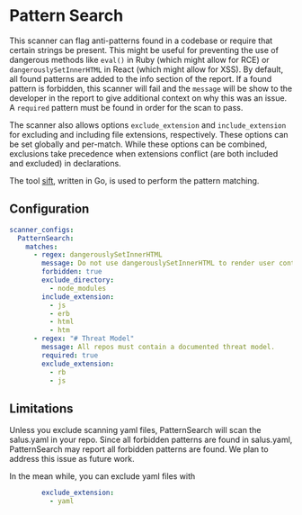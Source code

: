 # Pattern Search

This scanner can flag anti-patterns found in a codebase or require that certain strings be present. This might be useful for preventing the use of dangerous methods like `eval()` in Ruby (which might allow for RCE) or `dangerouslySetInnerHTML` in React (which might allow for XSS). By default, all found patterns are added to the info section of the report. If a found pattern is forbidden, this scanner will fail and the `message` will be show to the developer in the report to give additional context on why this was an issue. A `required` pattern must be found in order for the scan to pass.

The scanner also allows options `exclude_extension` and `include_extension` for excluding and including file extensions, respectively. These options can be set globally and per-match. While these options can be combined, exclusions take precedence when extensions conflict (are both included and excluded) in declarations.

The tool [sift](https://sift-tool.org), written in Go, is used to perform the pattern matching.

## Configuration

```yaml
scanner_configs:
  PatternSearch:
    matches:
      - regex: dangerouslySetInnerHTML
        message: Do not use dangerouslySetInnerHTML to render user controlled input.
        forbidden: true
        exclude_directory:
          - node_modules
        include_extension:
          - js
          - erb
          - html
          - htm
      - regex: "# Threat Model"
        message: All repos must contain a documented threat model.
        required: true
        exclude_extension:
          - rb
          - js
```

## Limitations

Unless you exclude scanning yaml files, PatternSearch will scan the salus.yaml in your repo. Since all forbidden patterns are found in salus.yaml, PatternSearch may report all forbidden patterns are found.  We plan to address this issue as future work.

In the mean while, you can exclude yaml files with

```yaml
        exclude_extension:
          - yaml
```
